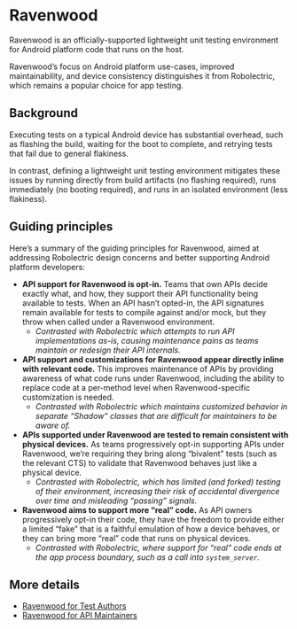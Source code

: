 # Ravenwood

Ravenwood is an officially-supported lightweight unit testing environment for Android platform code that runs on the host.

Ravenwood’s focus on Android platform use-cases, improved maintainability, and device consistency distinguishes it from Robolectric, which remains a popular choice for app testing.

## Background

Executing tests on a typical Android device has substantial overhead, such as flashing the build, waiting for the boot to complete, and retrying tests that fail due to general flakiness.

In contrast, defining a lightweight unit testing environment mitigates these issues by running directly from build artifacts (no flashing required), runs immediately (no booting required), and runs in an isolated environment (less flakiness).

## Guiding principles
Here’s a summary of the guiding principles for Ravenwood, aimed at addressing Robolectric design concerns and better supporting Android platform developers:

* **API support for Ravenwood is opt-in.**  Teams that own APIs decide exactly what, and how, they support their API functionality being available to tests.  When an API hasn’t opted-in, the API signatures remain available for tests to compile against and/or mock, but they throw when called under a Ravenwood environment.
    * _Contrasted with Robolectric which attempts to run API implementations as-is, causing maintenance pains as teams maintain or redesign their API internals._
* **API support and customizations for Ravenwood appear directly inline with relevant code.** This improves maintenance of APIs by providing awareness of what code runs under Ravenwood, including the ability to replace code at a per-method level when Ravenwood-specific customization is needed.
    * _Contrasted with Robolectric which maintains customized behavior in separate “Shadow” classes that are difficult for maintainers to be aware of._
* **APIs supported under Ravenwood are tested to remain consistent with physical devices.**  As teams progressively opt-in supporting APIs under Ravenwood, we’re requiring they bring along “bivalent” tests (such as the relevant CTS) to validate that Ravenwood behaves just like a physical device.
    * _Contrasted with Robolectric, which has limited (and forked) testing of their environment, increasing their risk of accidental divergence over time and misleading “passing” signals._
* **Ravenwood aims to support more “real” code.**  As API owners progressively opt-in their code, they have the freedom to provide either a limited “fake” that is a faithful emulation of how a device behaves, or they can bring more “real” code that runs on physical devices.
    * _Contrasted with Robolectric, where support for “real” code ends at the app process boundary, such as a call into `system_server`._

## More details

* [Ravenwood for Test Authors](test-authors.md)
* [Ravenwood for API Maintainers](api-maintainers.md)
